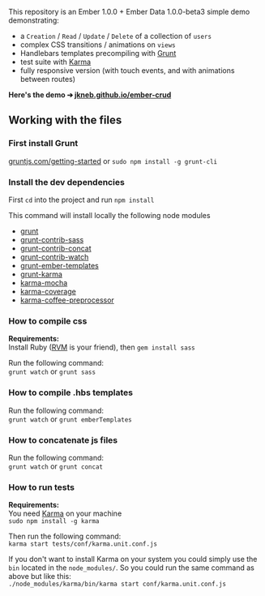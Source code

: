 This repository is an Ember 1.0.0 + Ember Data 1.0.0-beta3 simple demo demonstrating: 

* a `Creation` / `Read` / `Update` / `Delete` of a collection of `users`
* complex CSS transitions / animations on `views`
* Handlebars templates precompiling with [Grunt](http://gruntjs.com/getting-started)
* test suite with [Karma](https://github.com/karma-runner/karma)
* fully responsive version (with touch events, and with animations between routes)


**Here's the demo ➔ [jkneb.github.io/ember-crud](http://jkneb.github.io/ember-crud)**

## Working with the files

### First install Grunt

[gruntjs.com/getting-started](http://gruntjs.com/getting-started) or `sudo npm install -g grunt-cli`

### Install the dev dependencies

First `cd` into the project and run `npm install`

This command will install locally the following node modules 

* [grunt](gruntjs.com)
* [grunt-contrib-sass](https://npmjs.org/package/grunt-contrib-sass)
* [grunt-contrib-concat](https://npmjs.org/package/grunt-contrib-concat)
* [grunt-contrib-watch](https://npmjs.org/package/grunt-contrib-watch)
* [grunt-ember-templates](https://npmjs.org/package/grunt-ember-templates)
* [grunt-karma](https://npmjs.org/package/grunt-karma)
* [karma-mocha](https://npmjs.org/package/karma-mocha)
* [karma-coverage](https://npmjs.org/package/karma-coverage)
* [karma-coffee-preprocessor](https://npmjs.org/package/karma-coffee-preprocessor)

### How to compile css

**Requirements:**  
Install Ruby ([RVM](https://rvm.io/rvm/install) is your friend), then `gem install sass`

Run the following command:  
`grunt watch` or `grunt sass`

### How to compile .hbs templates

Run the following command:  
`grunt watch` or `grunt emberTemplates`

### How to concatenate js files

Run the following command:  
`grunt watch` or `grunt concat`

### How to run tests

**Requirements:**  
You need [Karma](https://github.com/karma-runner/karma) on your machine  
`sudo npm install -g karma`  

Then run the following command:  
`karma start tests/conf/karma.unit.conf.js`

If you don't want to install Karma on your system you could simply use the `bin` located in the `node_modules/`. So you could run the same command as above but like this:  
`./node_modules/karma/bin/karma start conf/karma.unit.conf.js`
